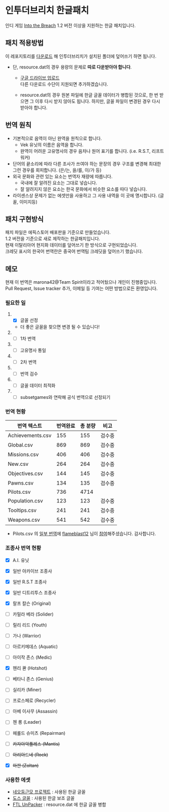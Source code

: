 # 인투더브리치 한글패치
인디 게임 [Into the Breach](http://subsetgames.com/itb.html) 1.2 버전 이상을 지원하는 한글 패치입니다.
## 패치 적용방법

이 레포지토리를 [다운로드](https://github.com/marona42/ITBKoreanPatch/archive/main.zip) 해 인투더브리치가 설치된 폴더에 덮어쓰기 하면 됩니다.  

- 단, resource.dat의 경우 용량의 문제로 __따로 다운받아야 합니다__.  
  - [구글 드라이브 업로드](https://drive.google.com/file/d/1I6SxLHsE6vhBt9W1z1CmVSrLqiUNethH/view?usp=sharing)  
  다른 다운로드 수단이 지원되면 추가하겠습니다.

  - resource.dat의 경우 원본 파일에 한글 글꼴 데이터가 병합된 것으로, 한 번 받으면 그 이후 다시 받지 않아도 됩니다. 하지만, 글꼴 파일이 변경된 경우 다시 받아야 합니다.

## 번역 원칙

- 기본적으로 음역이 아닌 완역을 원칙으로 합니다.
  - Vek 유닛의 이름은 음역을 합니다.
  - 완역이 어려운 고유명사의 경우 음차나 원어 표기를 합니다. (i.e. R.S.T, 리프트 워커)
- 단어의 끝소리에 따라 다른 조사가 쓰여야 하는 문장의 경우 구조를 변경해 최대한 그런 경우를 회피합니다. (은/는, 을/를, 이/가 등)
- 외국 문화와 관련 있는 요소는 번역자 재량에 따릅니다.
  - 국내에 잘 알려진 요소는 그대로 넣습니다.
  - 잘 알려지지 않은 요소는 한국 문화에서 비슷한 요소를 따다 넣습니다.
- 라이센스상 문제가 없는 에셋만을 사용하고 그 사용 내역을 이 곳에 명시합니다. (글꼴, 이미지등)  

## 패치 구현방식

패치 파일은 에픽스토어 배포판을 기준으로 만들었습니다.  
1.2 버전을 기준으로 새로 제작하는 한글패치입니다.  
현재 이탈리아어 현지화 데이터를 덮어쓰기 한 방식으로 구현되었습니다.  
크레딧 표시의 한국어 번역란은 중국어 번역팀 크레딧을 덮어쓰기 했습니다.  

## 메모

현재 이 번역은 marona42@Team Spirit이라고 적어뒀으나 개인이 진행중입니다.
Pull Request, Issue tracker 추가, 이메일 등 기여는 어떤 방법으로든 환영입니다.

### 필요한 일

1. - [x] 글꼴 선정  
   - 더 좋은 글꼴을 찾으면 변경 될 수 있습니다!
2. - [ ] 1차 번역  
3. - [ ] 고유명사 통일  
4. - [ ] 2차 번역  
5. - [ ] 번역 검수  
6. - [ ] 글꼴 데이터 최적화  
7. - [ ] subsetgames와 연락해 공식 번역으로 선정되기  
  
### 번역 현황

| 번역 텍스트      | 번역완료 | 총 분량 | 비고 |
|------------------|----------|---------|----|
| Achievements.csv |    155   |   155   | 검수중 |
| Global.csv       |    869   |   869   | 검수중 |
| Missions.csv     |    406   |   406   | 검수중 |
| New.csv          |    264   |   264   | 검수중 |
| Objectives.csv   |    144   |   145   | 검수중 |
| Pawns.csv        |    134   |   135   | 검수중 |
| Pilots.csv       |    736   |   4714  |    |
| Population.csv   |    123   |   123   | 검수중 |
| Tooltips.csv     |    241   |   241   | 검수중 |
| Weapons.csv      |    541   |   542   | 검수중 |
 
 - Pilots.csv 의 [일부 번역](https://github.com/marona42/ITBKoreanPatch/commit/a672bcd744201f3902eae86b7ca037ea623759eb)에 [flameblast12](https://github.com/flameblast12) 님이 [참여](https://github.com/marona42/ITBKoreanPatch/pull/1)해주셨습니다. 감사합니다. 

### 조종사 번역 현황

- [x] A.I. 유닛
- [x] 일반 아카이브 조종사
- [x] 일반 R.S.T 조종사
- [x] 일반 디트리투스 조종사
- [x] 랄프 칼슨 (Original)
- [ ] 카밀라 베라 (Solider)
- [ ] 릴리 리드 (Youth)
- [ ] 가나 (Warrior)
- [ ] 아르키메데스 (Aquatic)
- [ ] 아이작 존스 (Medic)
- [x] 헨리 콴 (Hotshot)
- [ ] 베타니 존스 (Genius)
- [ ] 실리카 (Miner)
- [ ] 프로스페로 (Recycler)
- [ ] 아베 이사무 (Assassin)
- [ ] 첸 롱 (Leader)
- [ ] 헤롤드 슈미츠 (Repairman)
- [ ] ~~카자아악플레스 (Mantis)~~
- [ ] ~~아리아드네 (Rock)~~
- [x] ~~마판 (Zoltan)~~


### 사용한 에셋

- [네오둥근모 프로젝트](https://github.com/Dalgona/neodgm) : 사용된 한글 글꼴  
- [도스 글꼴](https://github.com/hurss/fonts) : 사용된 한글 보조 글꼴  
- [FTL UnPacker](https://subsetgames.com/forum/viewtopic.php?t=2788) : resource.dat 에 한글 글꼴 병합
